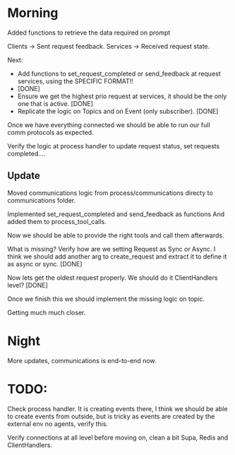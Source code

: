 # Morning
Added functions to retrieve the data required on prompt

Clients -> Sent request feedback.
Services -> Received request state.

Next:
- Add functions to set_request_completed or send_feedback at request services, using the SPECIFIC FORMAT!! 
- [DONE]
- Ensure we get the highest prio request at services, it should be the only one that is active. [DONE]
- Replicate the logic on Topics and on Event (only subscriber). [DONE]

Once we have everything connected we should be able to run our full comm protocols as expected.

Verify the logic at process handler to update request status, set requests completed....

## Update

Moved communications logic from process/communications directy to communications folder.

Implemented set_request_completed and send_feedback as functions
And added them to process_tool_calls.

Now we should be able to provide the right tools and call them afterwards.

What is missing?
Verify how are we setting Request as Sync or Async. I think we should add another arg to create_request and extract it to define it as async or sync. [DONE]

Now lets get the oldest request properly. We should do it ClientHandlers level? [DONE]

Once we finish this we should implement the missing logic on topic.

Getting much much closer.

# Night

More updates, communications is end-to-end now.

# TODO:
Check process handler. It is creating events there, I think we should be able to create events from outside, but is tricky as events are created by the external env no agents, verify this.

Verify connections at all level before moving on, clean a bit Supa, Redis and ClientHandlers.